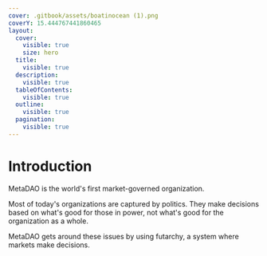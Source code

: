 ```yaml
---
cover: .gitbook/assets/boatinocean (1).png
coverY: 15.444767441860465
layout:
  cover:
    visible: true
    size: hero
  title:
    visible: true
  description:
    visible: true
  tableOfContents:
    visible: true
  outline:
    visible: true
  pagination:
    visible: true
---
```


# Introduction

MetaDAO is the world's first market-governed organization.

Most of today's organizations are captured by politics. They make decisions based on what's good for those in power, not what's good for the organization as a whole.

MetaDAO gets around these issues by using futarchy, a system where markets make decisions.
